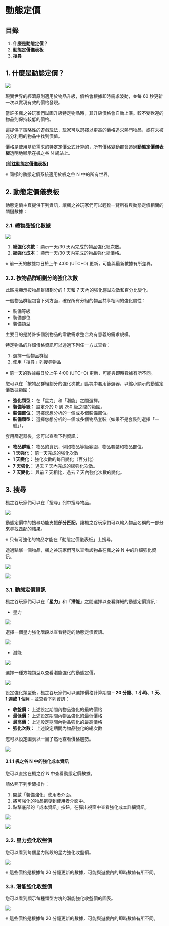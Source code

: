 # 動態定價
## 目錄
1.  **什麼是動態定價？**
2.  **動態定價儀表板**
3.  **搜尋**
## 1. 什麼是動態定價？

![](images/msn-101/learn-more/image_1747236425322_997.png)

現實世界的經濟原則適用於物品升級，價格會根據即時需求波動，並每 60 秒更新一次以實現有效的價格發現。

當許多楓之谷玩家們試圖升級特定物品時，其升級價格會自動上漲。較不受歡迎的物品則保持較低的價格。

這提供了策略性的遊戲玩法，玩家可以選擇以更高的價格追求熱門物品，或在未被充分利用的物品中找到價值。

價格是使用基於需求的特定定價公式計算的，所有價格變動都會透過**動態定價儀表板**透明地顯示在楓之谷 N 網站上。

**\[**[**前往動態定價儀表板**](https://msu.io/maplestoryn/gamestatus/dynamicpricing)**\]**

※ 同樣的動態定價系統適用於楓之谷 N 中的所有世界。

## 2. 動態定價儀表板

動態定價主頁提供下列資訊，讓楓之谷玩家們可以輕鬆一覽所有與動態定價相關的關鍵數據：

### 2.1. 總物品強化數據

![](images/msn-101/learn-more/image_1747236425322_166.png)

1.  **總強化次數：** 顯示一天/30 天內完成的物品強化總次數。
2.  **總強化成本：** 顯示一天/30 天内完成的物品強化總價格。

※ 前一天的數據每日於上午 4:00 (UTC+0) 更新，可能與最新數據有所差異。

### 2.2. 按物品群組劃分的強化次數

此區塊顯示按物品群組劃分的 1 天和 7 天內的強化嘗試次數和百分比變化。

一個物品群組包含下列方面，確保所有分組的物品共享相同的強化屬性：

*   裝備等級
*   裝備部位
*   裝備類型

主要目的是將許多個別物品的零散需求整合為有意義的需求規模。

特定物品的詳細價格資訊可以透過下列任一方式查看：

1.  選擇一個物品群組
2.  使用「搜尋」列搜尋物品

※ 前一天的數據每日於上午 4:00 (UTC+0) 更新，可能與即時數據有所不同。

您可以在「按物品群組劃分的強化次數」區塊中套用篩選器，以縮小顯示的動態定價數據範圍：

*   **強化類型：** 在「星力」和「潛能」之間選擇。
*   **裝備等級：** 設定介於 0 到 250 級之間的範圍。
*   **裝備部位：** 選擇您想分析的一個或多個裝備部位。
*   **裝備類型：** 選擇您想分析的一個或多個物品套裝（如果不是套裝則選擇「一般」）。

套用篩選器後，您可以查看下列資訊：

*   **物品群組：** 物品的資訊，例如物品等級範圍、物品套裝和物品部位。
*   **1 天強化：** 前一天完成的強化次數
*   **1 天變化：** 強化次數的每日變化（百分比）
*   **7 天強化：** 過去 7 天內完成的總強化次數。
*   **7 天變化：** 與前 7 天相比，過去 7 天內強化次數的變化。
## 3. 搜尋

楓之谷玩家們可以在「搜尋」列中搜尋物品。

![](images/msn-101/learn-more/image_1747236425322_260.png)

動態定價中的搜尋功能支援**部分匹配**，讓楓之谷玩家們可以輸入物品名稱的一部分來尋找匹配的結果。

※ 只有可強化的物品才能在「動態定價儀表板」上搜尋。

透過點擊一個物品，楓之谷玩家們可以查看該物品在楓之谷 N 中的詳細強化資訊。

![](images/msn-101/learn-more/image_1747236425322_199.png)

![](images/msn-101/learn-more/image_1747236425322_250.png)

### 3.1. 動態定價資訊

楓之谷玩家們可以在「**星力**」和「**潛能**」之間選擇以查看詳細的動態定價資訊：

*   星力

![](images/msn-101/learn-more/image_1747236425322_696.png)

選擇一個星力強化階段以查看特定的動態定價資訊。

![](images/msn-101/learn-more/image_1747236425322_463.png)

*   潛能

![](images/msn-101/learn-more/image_1747236425322_113.png)

選擇一種方塊類型以查看潛能強化的動態定價。

![](images/msn-101/learn-more/image_1747236425322_79.png)

設定強化類型後，楓之谷玩家們可以選擇價格計算期間 – **20 分鐘、1 小時、1 天、1 週或 1 個月** – 並查看下列資訊：

*   **收盤價：** 上述設定期間內物品強化的最終價格
*   **最低價：** 上述設定期間內物品強化的最低價格
*   **最高價：** 上述設定期間內物品強化的最高價格
*   **強化次數：** 上述設定期間內物品強化的總次數

您可以設定圖表以一目了然地查看價格趨勢。

![](images/msn-101/learn-more/image_1747236425322_348.png)

#### 3.1.1 楓之谷 N 中的強化成本資訊

您可以直接在楓之谷 N 中查看動態定價數據。

請依照下列步驟操作：

1.  開啟「裝備強化」使用者介面。
2.  將可強化的物品拖曳到使用者介面中。
3.  點擊底部的「成本資訊」按鈕，在彈出視窗中查看強化成本詳細資訊。

![](images/msn-101/learn-more/image_1747236425322_406.png)

![](images/msn-101/learn-more/image_1747236425322_271.png)

### 3.2. 星力強化收盤價

您可以看到每個星力階段的星力強化收盤價。

![](images/msn-101/learn-more/image_1747236425322_828.png)

※ 這些價格是根據每 20 分鐘更新的數據，可能與遊戲內的即時數值有所不同。

### 3.3. 潛能強化收盤價

您可以看到顯示每種類型方塊的潛能強化收盤價的圖表。

![](images/msn-101/learn-more/image_1747236425322_710.png)

※ 這些價格是根據每 20 分鐘更新的數據，可能與遊戲內的即時數值有所不同。